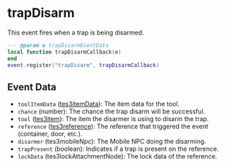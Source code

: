 # trapDisarm

This event fires when a trap is being disarmed.

```lua
--- @param e trapDisarmEventData
local function trapDisarmCallback(e)
end
event.register("trapDisarm", trapDisarmCallback)
```

## Event Data

* `toolItemData` ([tes3itemData](../../types/tes3itemData)): The item data for the tool.
* `chance` (number): The chance the trap disarm will be successful.
* `tool` ([tes3item](../../types/tes3item)): The item the disarmer is using to disarm the trap.
* `reference` ([tes3reference](../../types/tes3reference)): The reference that triggered the event (container, door, etc.).
* `disarmer` (tes3mobileNpc): The Mobile NPC doing the disarming.
* `trapPresent` (boolean): Indicates if a trap is present on the reference.
* `lockData` (tes3lockAttachmentNode): The lock data of the reference.


